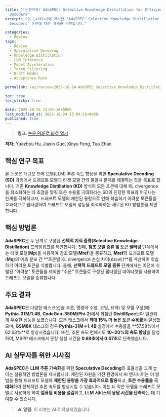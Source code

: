 ```yaml
---
title: "[논문리뷰] AdaSPEC: Selective Knowledge Distillation for Efficient Speculative
  Decoders"
excerpt: "이 [arXiv]에 게시한 'AdaSPEC: Selective Knowledge Distillation for Efficient Speculative
  Decoders' 논문에 대한 자세한 리뷰입니다."

categories:
  - Review
tags:
  - Review
  - Speculative Decoding
  - Knowledge Distillation
  - LLM Inference
  - Model Acceleration
  - Token Filtering
  - Draft Model
  - Acceptance Rate

permalink: /ai/review/2025-10-24-AdaSPEC_Selective_Knowledge_Distillation_for_Efficient_Speculative_Decoders/

toc: true
toc_sticky: true

date: 2025-10-24 13:04:16+0900
last_modified_at: 2025-10-24 13:04:16+0900
published: true
---
```

> **링크:** [논문 PDF로 바로 열기](https://arxiv.org/abs/2510.19779)

**저자:** Yuezhou Hu, Jiaxin Guo, Xinyu Feng, Tuo Zhao



## 핵심 연구 목표
본 논문은 대규모 언어 모델(LLM) 추론 속도 향상을 위한 **Speculative Decoding (SD)** 과정에서 드래프트 모델과 타겟 모델 간의 불일치 문제를 해결하는 것을 목표로 합니다. 기존 **Knowledge Distillation (KD)** 방식이 모든 토큰에 대해 KL divergence를 최소화하는 데 초점을 맞춰 토큰 수용률 극대화라는 SD의 진정한 목표와 어긋나는 한계를 극복하고자, 드래프트 모델의 제한된 용량으로 인해 학습하기 어려운 토큰들을 효과적으로 필터링하여 드래프트 모델의 성능을 최적화하는 새로운 KD 방법론을 제안합니다.

## 핵심 방법론
**AdaSPEC**은 두 단계로 구성된 **선택적 지식 증류(Selective Knowledge Distillation)** 프레임워크를 제안합니다. 첫째, **참조 모델 증류 및 토큰 필터링** 단계에서는 타겟 모델(**Mp**)을 사용하여 참조 모델(**Mref**)을 증류하고, **Mref**와 드래프트 모델(**Mq**)의 예측 분포 간 **토큰별 KL divergence 손실 차이(Δε(w))**를 계산하여 학습하기 어려운 토큰을 식별합니다. 둘째, **선택적 드래프트 모델 증류** 단계에서는 이전에 식별된 "어려운" 토큰들을 제외한 "쉬운" 토큰들로 구성된 필터링된 데이터셋을 사용하여 드래프트 모델을 증류합니다.

## 주요 결과
**AdaSPEC**은 다양한 태스크(산술 추론, 명령어 수행, 코딩, 요약) 및 모델 구성(예: **Pythia-31M/1.4B**, **CodeGen-350M/Phi-2**)에서 최첨단 **DistillSpec**보다 일관되게 우수한 성능을 보였습니다. 모든 태스크에서 **최대 15% 더 높은 토큰 수용률**을 달성했으며, **GSM8K** 태스크의 경우 **Pythia-31M→1.4B** 설정에서 수용률을 **57.58%에서 62.63%**로 향상시켰습니다. 또한, 추론 속도 면에서도 **10~20%의 속도 향상**을 달성하여, MBPP 태스크에서 문장 생성 시간을 **0.69초에서 0.57초**로 단축했습니다.

## AI 실무자를 위한 시사점
**AdaSPEC**은 **LLM 추론 가속화**를 위한 **Speculative Decoding**의 효율성을 크게 높이는 실용적인 방법론을 제시합니다. 제한된 자원을 가진 환경에서 AI 엔지니어는 이 방법을 통해 드래프트 모델의 **제한된 용량을 가장 효과적으로 활용**하고, **토큰 수용률을 극대화**하여 전체적인 추론 속도를 향상시킬 수 있습니다. 이는 더 작은 모델을 드래프트 모델로 사용하게 하여 **컴퓨팅 비용을 절감**하고, **LLM 서비스의 응답 시간을 단축**하는 데 기여할 수 있습니다.

> ⚠️ **알림:** 이 리뷰는 AI로 작성되었습니다.